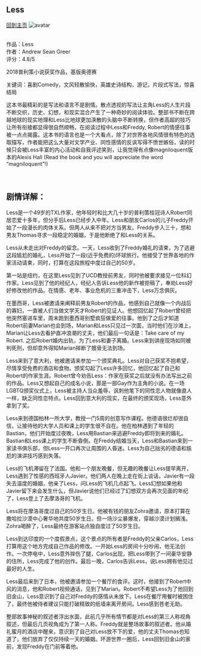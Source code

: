 ## Less
[回到主页](https://boheme130.github.io/Fiction.git.io/)
![avatar](https://d3i6fh83elv35t.cloudfront.net/static/2018/06/FS-Book-Fly-LESS-1024x576.jpg)
<br/>
<br/>


作品：Less <br/>
作者：Andrew Sean Greer <br/>
评分：4.8/5 <br/>

2018普利策小说获奖作品，基版奥德赛<br/>

关键词：喜剧Comedy，文风轻散愉快，英雄史诗结构，游记，片段式写法，惊喜结局


这本书最精彩的是写法和语言不是剧情。散点透视的写法让主角Less的人生片段不断交织，历史、幻想，和现实混合产生了一种奇妙的阅读体验。整部书不断在跨越地球的现实地理和Less比地球更加涣散的头脑中不断转换，但作者高超的技巧让所有衔接都显得很自然顺畅，在阅读过程中Less和Freddy, Robert的情感往事被一点点揭露。这本书的语言也是一个大看点，除了对世界各地风情很有特色的选取描写，作者能把这么大量对文学产业、同性感情的反讽写得不愤世嫉俗，读的时候只会被Less丰富的内心活动和自我评述笑到，让我觉得有点像magniloquent版本的Alexis Hall (Read the book and you will appreciate the word “magniloquent”!)
<br>
<br>
<br>

## 剧情详解：
Less是一个49岁的TXL作家，他年轻时和比大几十岁的普利策桂冠诗人Robert同居恋爱十多年，但分手后Less已经步入中年。Less和朋友Carlos的儿子Freddy开始了一段漫长的肉体关系。但两人从来不把对方当男友。Freddy步入三十，想和男友Thomas寻求一段稳定的婚姻，于是他断绝了和Less的关系。

Less从未走出对Freddy的留念。一天，Less收到了Freddy婚礼的请柬，为了逃避这段尴尬的婚礼，Less开始了一段(近乎免费的)环球旅行。他接受了世界各地的作家活动请柬，同时，打算在这段旅程中度过自己的50岁。

第一站是纽约，在这里Less见到了UCD教授前男友，同时他被要求接见一位科幻作家。Less见到了他的经纪人，经纪人告诉Less他的新作被拒稿了，奉劝Less好好修改他的作品。在情感、老年、事业危机的三重冲击下，Less万念俱灰。

在墨西哥，Less被邀请来阐释前男友Robert的作品，他感到自己就像一个内战后的寡妇，一直被人们当做文学天才Robert的见证人。他想回忆起了Robert曾经把他突然塞进车里，周末跑到墨西哥别墅疯狂做爱的往事。他到了之后才知道Robert前妻Marian也会到场，Marian和Less只见过一次面，当时他们在沙滩上，Marian让Less去看护直冲浪潮的丈夫，他们最后一句话是：Take care of my Robert. 之后Robert婚内出轨，为了Less和妻子离婚。Less来到讲座现场如同被判死刑，但却意外得知Marian摔断了髋骨无法到场。

Less来到了意大利，他被邀请来参加一个颁奖典礼。Less对自己获奖不抱希望，尽情享受免费的酒店和食物。颁奖勾起了Less许多回忆，他回忆起了自己和Robert的作家生涯。Robert曾今劝告Less：作家在获奖之后就没有办法写出之前的作品。Less又想起自己的成名小说，那是一部Gay作为主角的小说。在一场LGBTQ颁奖仪式上，Less被主持人当众羞辱，讽刺他笔下的同性恋人物就像直人一样，缺乏同性恋特点。Less回到意大利的现实，在最终的颁奖现场，Less意外拿到了奖。

Less来到德国柏林一所大学，教授一门5周的创意写作课程。他德语很烂却很自信，让接待他的大学人员和课上的学生很不自在。他在柏林遇到了年轻的Bastian，他们开始度过夜晚，Less用Bastian来逃避Freddy即将到来的婚礼。Bastian和Less课上的学生不断昏倒。在Freddy结婚当天，Less和Bastian来到一家读书俱乐部，但Less一开口再次让周围的人昏迷。Less为自己拙劣的德语和尴尬的演讲技巧感到失落。

Less的飞机滞留在了法国。他和一个朋友晚餐，但无趣的晚餐让Less提早离开，Less遇到了性感的西班牙人Javier。他们两人在晚上走在街上谈话，Javier有一段失去温度的婚姻，他亲了Less，问Less的飞机几点起飞。Less幻想如果他和Javier留下来会发生什么，但Javier说他们已经过了幻想双方会再次见面的年纪了，Less登上了去摩洛哥的飞机。

Less将在摩洛哥度过自己的50岁生日。他被有钱的朋友Zohra邀请，原本打算在撒哈拉沙漠中心奢华地共度50岁生日。但一场沙尘暴爆发，穿越沙漠计划搁浅。Zohra喝醉了，Less最终在游客站点独自度过了50岁生日。

Less到达印度的一个度假景点，这个景点的所有者是Freddy的父亲Carlos，Less打算用这个地方完成自己作品的修改。一开始Less的房间十分吵闹，他无法创作。一次停电中，Less意外摔伤了腿，Carlos出现，把Less带到了一间豪华安静的住所，Less完成了他的创作。最后一晚，Carlos告诉Less，说Less拥有他见过最好的人生。

Less最后来到了日本，他被邀请参加一个餐厅的食评。这时，他接到了Robert中风的消息，他和Robert视频通话，见到了Marian。Robert不希望Less为了他回到旧金山，Less意识到了自己对Freddy的感情从未放下。Less在餐厅用餐时被困住了，最终他被侍者建议只能打破精致的纸墙来离开房间。Less感到苍老无助。

整部故事神秘的叙述者浮出水面，此前几乎所有情节都是对Less的第三人称视角叙述，但最后几页视角成为了第一人称。Freddy就是整场故事的叙述者。他从婚礼蜜月的酒店中醒来，意识到了自己对Less放不下的爱，他的丈夫Thomas也知道了，他们放弃了仅仅持续一天的婚姻。环游世界一圈后，Less回到旧金山的家前，发现Freddy在门前等着他。
